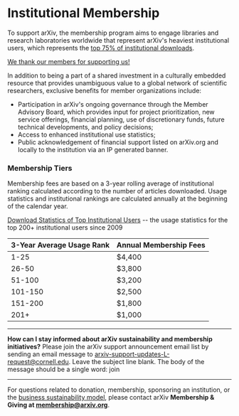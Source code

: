 Institutional Membership
========================


To support arXiv, the membership program aims to engage libraries and research laboratories worldwide that represent arXiv's heaviest institutional users, which represents the [top 75% of institutional downloads](/about/reports/2019_usage.md). 

[We thank our members for supporting us!](/about/ourmembers.md) 

In addition to being a part of a shared investment in a culturally embedded resource that provides unambiguous value to a global network of scientific researchers, exclusive benefits for member organizations include:

   - Participation in arXiv's ongoing governance through the Member Advisory Board, which provides input for project prioritization, new service offerings, financial planning, use of discretionary funds, future technical developments, and policy decisions;
   - Access to enhanced institutional use statistics;
   - Public acknowledgement of financial support listed on arXiv.org and locally to the institution via an IP generated banner.


### Membership Tiers

Membership fees are based on a 3-year rolling average of institutional ranking calculated according to the number of articles downloaded. Usage statistics and institutional rankings are calculated annually at the beginning of the calendar year. 

[Download Statistics of Top Institutional Users](/about/index.md)
-- the usage statistics for the top 200+ institutional users since 2009


|3-Year Average Usage Rank   |Annual Membership Fees
|-----------------------------|:--------------------|
|1-25|$4,400|
|26-50|$3,800|
|51-100|$3,200|
|101-150|$2,500|
|151-200|$1,800|
|201+|$1,000|

---
**How can I stay informed about arXiv sustainability and membership initiatives?**
Please join the arXiv support announcement email list by sending an email message to arxiv-support-updates-L-request@cornell.edu. Leave the subject line blank. The body of the message should be a single word: join

---
For questions related to donation, membership, sponsoring an institution, or the [business sustainability
model](/about/reports-financials.md), please contact arXiv **Membership & Giving at membership@arxiv.org**.
